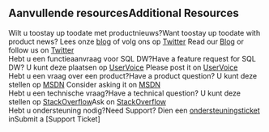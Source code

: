 ## <a name="additional-resources"></a><span data-ttu-id="61022-101">Aanvullende resources</span><span class="sxs-lookup"><span data-stu-id="61022-101">Additional Resources</span></span>

<span data-ttu-id="61022-102">Wilt u toostay up toodate met productnieuws?</span><span class="sxs-lookup"><span data-stu-id="61022-102">Want toostay up toodate with product news?</span></span> <span data-ttu-id="61022-103">Lees onze [blog] of volg ons op [Twitter] </span><span class="sxs-lookup"><span data-stu-id="61022-103">Read our [Blog] or follow us on [Twitter] </span></span></br>
<span data-ttu-id="61022-104">Hebt u een functieaanvraag voor SQL DW?</span><span class="sxs-lookup"><span data-stu-id="61022-104">Have a feature request for SQL DW?</span></span> <span data-ttu-id="61022-105">U kunt deze plaatsen op [UserVoice] </span><span class="sxs-lookup"><span data-stu-id="61022-105">Please post it on [UserVoice] </span></span></br>
<span data-ttu-id="61022-106">Hebt u een vraag over een product?</span><span class="sxs-lookup"><span data-stu-id="61022-106">Have a product question?</span></span> <span data-ttu-id="61022-107">U kunt deze stellen op [MSDN] </span><span class="sxs-lookup"><span data-stu-id="61022-107">Consider asking it on [MSDN] </span></span></br>
<span data-ttu-id="61022-108">Hebt u een technische vraag?</span><span class="sxs-lookup"><span data-stu-id="61022-108">Have a technical question?</span></span> <span data-ttu-id="61022-109">U kunt deze stellen op [StackOverflow]</span><span class="sxs-lookup"><span data-stu-id="61022-109">Ask on [StackOverflow]</span></span></br>
<span data-ttu-id="61022-110">Hebt u ondersteuning nodig?</span><span class="sxs-lookup"><span data-stu-id="61022-110">Need Support?</span></span> <span data-ttu-id="61022-111">Dien een [ondersteuningsticket] in</span><span class="sxs-lookup"><span data-stu-id="61022-111">Submit a [Support Ticket]</span></span></br>

[blog]: https://azure.microsoft.com/blog/tag/azure-sql-data-warehouse/
[Twitter]: https://twitter.com/AzureSQLDW
[UserVoice]: https://feedback.azure.com/forums/307516-sql-data-warehouse
[MSDN]: https://social.msdn.microsoft.com/Forums/azure/en-US/home?forum=AzureSQLDataWarehouse
[StackOverflow]: http://stackoverflow.com/questions/tagged/azure-sqldw
[ondersteuningsticket]: ../articles/sql-data-warehouse/sql-data-warehouse-get-started-create-support-ticket.md




